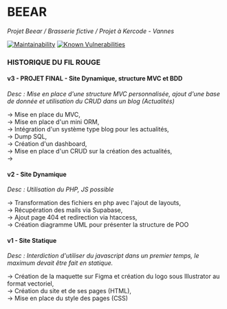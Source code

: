 # **BEEAR**
*Projet Beear / Brasserie fictive / Projet à Kercode - Vannes*

[![Maintainability](https://api.codeclimate.com/v1/badges/dab975edd1c92f8ff310/maintainability)](https://codeclimate.com/github/cdbschr/Beear/maintainability)
[![Known Vulnerabilities](https://snyk.io/test/github/cdbschr/Beear/badge.svg)](https://snyk.io/test/github/cdbschr/Beear)

### HISTORIQUE DU FIL ROUGE
#### v3 - PROJET FINAL - Site Dynamique, structure MVC et BDD
*Desc : Mise en place d'une structure MVC personnalisée, ajout d'une base de donnée et utilisation du CRUD dans un blog (Actualités)*

  -> Mise en place du MVC,<br>
  -> Mise en place d'un mini ORM,<br>
  -> Intégration d'un système type blog pour les actualités,<br>
  -> Dump SQL,<br>
  -> Création d'un dashboard,<br>
  -> Mise en place d'un CRUD sur la création des actualités,<br>
  ->

#### v2 - Site Dynamique 
*Desc : Utilisation du PHP, JS possible*

  -> Transformation des fichiers en php avec l'ajout de layouts,<br>
  -> Récupération des mails via Supabase,<br>
  -> Ajout page 404 et redirection via htaccess,<br>
  -> Création diagramme UML pour présenter la structure de POO
  
#### v1 - Site Statique
*Desc : Interdiction d'utiliser du javascript dans un premier temps, le maximum devait être fait en statique.*

  -> Création de la maquette sur Figma et création du logo sous Illustrator au format vectoriel,<br>
  -> Création du site et de ses pages (HTML),<br>
  -> Mise en place du style des pages (CSS)